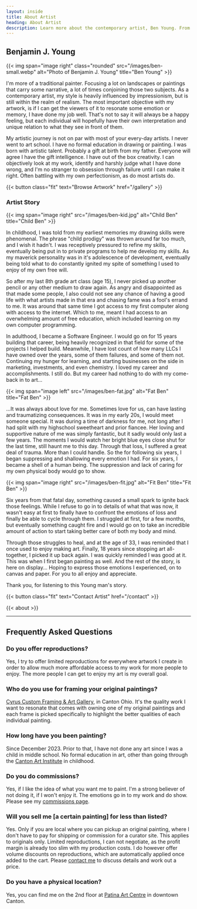 ```yaml
---
layout: inside
title: About Artist
heading: About Artist
description: Learn more about the contemporary artist, Ben Young. From his artistic story to his specialties in painting.
---
```


## Benjamin J. Young ##

{{< img span="image right" class="rounded" src="/images/ben-small.webp" alt="Photo of Benjamin J. Young" title="Ben Young" >}}

I'm more of a traditional painter. Focusing a lot on landscapes or paintings that carry some narrative, a lot of times conjoining those two subjects. As a contemporary artist, my style is heavily influenced by impressionism, but is still within the realm of realism. The most important objective with my artwork, is if I can get the viewers of it to resonate some emotion or memory, I have done my job well. That's not to say it will always be a happy feeling, but each individual will hopefully have their own interpretation and unique relation to what they see in front of them.

My artistic journey is not on par with most of your every-day artists. I never went to art school. I have no formal education in drawing or painting. I was born with artistic talent. Probably a gift at birth from my father. Everyone will agree I have the gift intelligence. I have out of the box creativity. I can objectively look at my work, identify and harshly judge what I have done wrong, and I'm no stranger to obsession through failure until I can make it right. Often battling with my own perfectionism, as do most artists do.

{{< button class="fit" text="Browse Artwork" href="/gallery" >}}

### Artist Story ###

{{< img span="image right" src="/images/ben-kid.jpg" alt="Child Ben" title="Child Ben" >}}

In childhood, I was told from my earliest memories my drawing skills were phenomenal. The phrase "child prodigy" was thrown around far too much, and I wish it hadn't. I was receptively pressured to refine my skills, eventually being put in to private programs to help me develop my skills. As my maverick personality was in it's adolescence of development, eventually being told what to do constantly ignited my spite of something I used to enjoy of my own free will.

So after my last 8th grade art class (age 15), I never picked up another pencil or any other medium to draw again. As angry and disappointed as that made some people, I also could not see any chance of having a good life with what artists made in that era and chasing fame was a fool's errand to me. It was around that same time I got access to my first computer along with access to the internet. Which to me, meant I had access to an overwhelming amount of free education, which included learning on my own computer programming.

In adulthood, I became a Software Engineer. I would go on for 15 years building that career, being heavily recognized in that field for some of the projects I helped build. Meanwhile, I have lost count of how many LLCs I have owned over the years, some of them failures, and some of them not. Continuing my hunger for learning, and starting businesses on the side in marketing, investments, and even chemistry. I loved my career and accomplishments. I still do. But my career had nothing to do with my come-back in to art...

{{< img span="image left" src="/images/ben-fat.jpg" alt="Fat Ben" title="Fat Ben" >}}

...It was always about love for me. Sometimes love for us, can have lasting and traumatizing consequences. It was in my early 20s, I would meet someone special. It was during a time of darkness for me, not long after I had split with my highschool sweetheart and prior fiancee. Her loving and supportive nature of me was simply fantastic, but it sadly would only last a few years. The moments I would watch her bright blue eyes close shut for the last time, still haunt me to this day. Through that loss, I suffered a great deal of trauma. More than I could handle. So the for following six years, I began suppressing and shallowing every emotion I had. For six years, I became a shell of a human being. The suppression and lack of caring for my own physical body would go to show.

{{< img  span="image right" src="/images/ben-fit.jpg" alt="Fit Ben" title="Fit Ben" >}}

Six years from that fatal day, something caused a small spark to ignite back those feelings. While I refuse to go in to details of what that was now, it wasn't easy at first to finally have to confront the emotions of loss and finally be able to cycle through them. I struggled at first, for a few months, but eventually something caught fire and I would go on to take an incredible amount of action to start taking better care of both my body and mind.

Through those struggles to heal, and at the age of 33, I was reminded that I once used to enjoy making art. Finally, 18 years since stopping art all-together, I picked it up back again. I was quickly reminded I was good at it. This was when I first began painting as well. And the rest of the story, is here on display... Hoping to express those emotions I experienced, on to canvas and paper. For you to all enjoy and appreciate.

Thank you, for listening to this Young man's story.

{{< button class="fit" text="Contact Artist" href="/contact" >}}

{{< about >}}

---

## Frequently Asked Questions ##

### Do you offer reproductions? ###
Yes, I try to offer limited reproductions for everywhere artwork I create in order to allow much more affordable access to my work for more people to enjoy. The more people I can get to enjoy my art is my overall goal.

### Who do you use for framing your original paintings? ###
[Cyrus Custom Framing &amp; Art Gallery](http://cyruscustom.com), in Canton Ohio. It's the quality work I want to resonate that comes with owning one of my original paintings and each frame is picked specifically to highlight the better qualities of each individual painting.

### How long have you been painting? ###
Since December 2023. Prior to that, I have not done any art since I was a child in middle school. No formal education in art, other than going through the [Canton Art Institute](https://www.cantonart.org) in childhood.

### Do you do commissions? ###
Yes, if I like the idea of what you want me to paint. I'm a strong believer of not doing it, if I won't enjoy it. The emotions go in to my work and do show. Please see my [commissions page](/commissions).

### Will you sell me [a certain painting] for less than listed? ###
Yes. Only if you are local where you can pickup an original painting, where I don't have to pay for shipping or commission for a curator site. This applies to originals only. Limited reproductions, I can not negotiate, as the profit margin is already too slim with my production costs. I do however offer volume discounts on reproductions, which are automatically applied once added to the cart. Please [contact me](/contact) to discuss details and work out a price.

### Do you have a physical location? ###
Yes, you can find me on the 2nd floor at [Patina Art Centre](https://www.patinaartscentre.com) in downtown Canton.